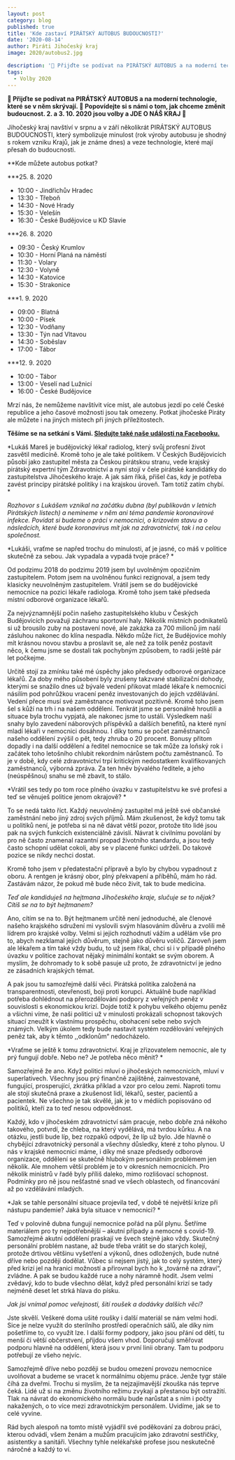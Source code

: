 ```yaml
---
layout: post
category: blog
published: true
title: 'Kde zastaví PIRÁTSKÝ AUTOBUS BUDOUCNOSTI?'
date: '2020-08-14'
author: Piráti Jihočeský kraj
image: 2020/autobus2.jpg

description: '👀 Přijďte se podívat na PIRÁTSKÝ AUTOBUS a na moderní technologie, které se v něm skrývají. 🏴 Popovídejte si s námi o tom, jak chceme změnit budoucnost. 2. a 3. 10. 2020 jsou volby a JDE O NÁŠ KRAJ 🖤'
tags:
  - Volby 2020
---
```

**👀 Přijďte se podívat na PIRÁTSKÝ AUTOBUS a na moderní technologie, které se v něm skrývají. 🏴 Popovídejte si s námi o tom, jak chceme změnit budoucnost. 
2. a 3. 10. 2020 jsou volby a JDE O NÁŠ KRAJ 🖤**

Jihočeský kraj navštíví v srpnu a v září několikrát PIRÁTSKÝ AUTOBUS BUDOUCNOSTI, 
který symbolizuje minulost (rok výroby autobusu je shodný s rokem vzniku Krajů, jak je známe dnes) a veze technologie, které mají přesah do budoucnosti.

**Kde můžete autobus potkat?


***25. 8. 2020

<ul>
<li>10:00 - Jindřichův Hradec</li>
<li>13:30 - Třeboň</li>
<li>14:30 - Nové Hrady</li>
<li>15:30 - Velešín</li>
<li>16:30 - České Budějovice u KD Slavie</li>
</ul>


***26. 8. 2020

<ul>
<li>09:30 - Český Krumlov</li>
<li>10:30 - Horní Planá na náměstí</li>
<li>11:30 - Volary</li>
<li>12:30 - Volyně</li>
<li>14:30 - Katovice</li>
<li>15:30 - Strakonice</li>
</ul>

***1. 9. 2020

<ul>
<li>09:00 - Blatná</li>
<li>10:00 - Písek</li>
<li>12:30 - Vodňany</li>
<li>13:30 - Týn nad Vltavou</li>
<li>14:30 - Soběslav</li>
<li>17:00 - Tábor</li>
</ul>

***12. 9. 2020

<ul>
<li>10:00 - Tábor</li>
<li>13:00 - Veselí nad Lužnicí</li>
<li>16:00 - České Budějovice</li>
</ul>

Mrzí nás, že nemůžeme navštívit více míst, ale autobus jezdí po celé České republice a jeho časové možnosti jsou tak omezeny. Potkat jihočeské Piráty ale můžete i
na jiných místech při jiných příležitostech.

**Těšíme se na setkání s Vámi. [Sledujte také naše události na Facebooku.](https://www.facebook.com/pg/pirati.jck/events/)**











*Lukáš Mareš je budějovický lékař radiolog, který svůj profesní život zasvětil medicíně.
Kromě toho je ale také politikem. V Českých Budějovicích působí jako zastupitel města
za Českou pirátskou stranu, vede krajský pirátský expertní tým Zdravotnictví a nyní
stojí v čele pirátské kandidátky do zastupitelstva Jihočeského kraje. A jak sám říká,
přišel čas, kdy je potřeba zavést principy pirátské politiky i na krajskou úroveň. Tam totiž zatím chybí. *

*Rozhovor s Lukášem vznikal na začátku dubna (byl publikován v letních Pirátských listech) a nemineme v něm ani téma pandemie koronavirové infekce.
Povídat si budeme o práci v nemocnici, o krizovém stavu  a o následcích, které bude koronavirus
mít jak na zdravotnictví, tak i na celou společnost.*

*Lukáši, vraťme se napřed trochu do
minulosti, ať je jasné, co máš v politice
skutečně za sebou. Jak vypadala
a vypadá tvoje práce? *

Od podzimu 2018 do podzimu 2019
jsem byl uvolněným opozičním zastupitelem.
Potom jsem na uvolněnou
funkci rezignoval, a jsem tedy klasicky
neuvolněným zastupitelem. Vrátil
jsem se do budějovické nemocnice na
pozici lékaře radiologa. Kromě toho
jsem také předseda místní odborové
organizace lékařů.

Za nejvýznamnější počin našeho zastupitelského
klubu v Českých Budějovicích
považuji záchranu sportovní
haly. Několik místních podnikatelů si
už brousilo zuby na postavení nové,
ale zakázka za 700 milionů jim naší
zásluhou nakonec do klína nespadla.
Někdo může říct, že Budějovice mohly
mít krásnou novou stavbu a proslavit
se, ale než za tolik peněz postavit něco,
k čemu jsme se dostali tak pochybným
způsobem, to radši ještě pár let
počkejme.

Určitě stojí za zmínku také mé úspěchy
jako předsedy odborové organizace
lékařů. Za doby mého působení
byly zrušeny takzvané stabilizační
dohody, kterými se snažilo dnes už
bývalé vedení přikovat mladé lékaře
k nemocnici násilím pod pohrůžkou
vracení peněz investovaných do jejich
vzdělávání. Vedení přece musí
své zaměstnance motivovat pozitivně.
Kromě toho jsem šel s kůží na trh i na
našem oddělení. Tenkrát jsme se personálně
hroutili a situace byla trochu
vypjatá, ale nakonec jsme to ustáli.
Výsledkem naší snahy bylo zavedení
náborových příspěvků a dalších
benefitů, na které nyní mladí lékaři
v nemocnici dosáhnou. I díky tomu
se počet zaměstnanců našeho oddělení
zvýšil o pět, tedy zhruba o 20 procent.
Bonusy přitom dopadly i na další oddělení
a ředitel nemocnice se tak může
za loňský rok i začátek toho letošního
chlubit rekordním nárůstem počtu
zaměstnanců. To je v době, kdy celé
zdravotnictví trpí kritickým nedostatkem
kvalifikovaných zaměstnanců,
výborná zpráva. Za ten hněv bývalého
ředitele, a jeho (neúspěšnou) snahu se
mě zbavit, to stálo.

*Vrátil ses tedy po tom roce plného
úvazku v zastupitelstvu ke své profesi
a teď se věnuješ politice jenom
okrajově?  *

To se nedá takto říct. Každý neuvolněný
zastupitel má ještě své občanské
zaměstnání nebo jiný zdroj svých příjmů.
Mám zkušenost, že když tomu
tak u politiků není, je potřeba si na ně
dávat větší pozor, protože tito lidé jsou
pak na svých funkcích existenciálně
závislí. Návrat k civilnímu povolání
by pro ně často znamenal razantní
propad životního standardu, a jsou
tedy často schopní udělat cokoli, aby
se v placené funkci udrželi. Do takové
pozice se nikdy nechci dostat.

Kromě toho jsem v předatestační
přípravě a bylo by chybou vypadnout
z oboru. A rentgen je krásný obor, plný
překvapení a příběhů, mám ho rád.
Zastávám názor, že pokud mě bude
něco živit, tak to bude medicína.

*Teď ale kandiduješ na hejtmana Jihočeského
kraje, slučuje se to nějak?
Cítíš se na to být hejtmanem?*

Ano, cítím se na to. Být hejtmanem
určitě není jednoduché, ale členové
našeho krajského sdružení mi vyslovili
svým hlasováním důvěru a zvolili
mě lídrem pro krajské volby. Velmi
si jejich rozhodnutí vážím a udělám
vše pro to, abych nezklamal jejich
důvěrum, stejně jako důvěru voličů.
Zároveň jsem ale lékařem a tím také
vždy budu, to už jsem říkal, chci si
i v případě plného úvazku v politice
zachovat nějaký minimální kontakt
se svým oborem. A myslím, že dohromady
to k sobě pasuje už proto,
že zdravotnictví je jedno ze zásadních
krajských témat.

A pak jsou tu samozřejmě další věci.
Pirátská politika založená na transparentnosti,
otevřenosti, boji proti
korupci. Aktuálně bude například
potřeba dohlédnout na přerozdělování
podpory z veřejných peněz v souvislosti
s ekonomickou krizí. Dojde
totiž k pohybu velkého objemu peněz
a všichni víme, že naši politici už v minulosti
prokázali schopnost takových
situací zneužít k vlastnímu prospěchu,
obohacení sebe nebo svých známých.
Velkým úkolem tedy bude nastavit systém
rozdělování veřejných peněz tak,
aby k těmto ,,odklonům“ nedocházelo.

*Vraťme se ještě k tomu zdravotnictví.
Kraj je zřizovatelem nemocnic, ale ty
prý fungují dobře. Nebo ne? Je potřeba
něco měnit?  *

Samozřejmě že ano. Když politici
mluví o jihočeských nemocnicích,
mluví v superlativech. Všechny jsou
prý finančně zajištěné, zainvestované,
fungující, prosperující, zkrátka příklad
a vzor pro celou zemi. Naproti tomu
ale stojí skutečná praxe a zkušenost
lidí, lékařů, sester, pacientů a pacientek.
Ne všechno je tak skvělé, jak je
to v médiích popisováno od politiků,
kteří za to teď nesou odpovědnost.

Každý, kdo v jihočeském zdravotnictví
sám pracuje, nebo dobře zná
někoho takového, potvrdí, že chleba,
na který vydělává, má tvrdou kůrku.
A na otázku, jestli bude líp, bez rozpaků
odpoví, že líp už bylo. Jde hlavně
o chybějící zdravotnický personál
a všechny důsledky, které z toho plynou.
U nás v krajské nemocnici máme,
i díky mé snaze předsedy odborové
organizace, oddělení se skutečně hlubokým
personálním problémem jen
několik. Ale mnohem větší problém
je to v okresních nemocnicích. Pro
několik ministrů v řadě byly příliš
daleko, mimo rozlišovací schopnost.
Podmínky pro ně jsou nešťastné snad
ve všech oblastech, od financování až
po vzdělávání mladých.

*Jak se tahle personální situace projevila
teď, v době té největší krize při
nástupu pandemie? Jaká byla situace
v nemocnici? *

Teď v polovině dubna fungují nemocnice
pořád na půl plynu. Šetříme
materiálem pro ty nejpotřebnější –
akutní případy a nemocné s covid-19.
Samozřejmě akutní oddělení praskají
ve švech stejně jako vždy. Skutečný
personální problém nastane, až bude
třeba vrátit se do starých kolejí, protože
drtivou většinu vyšetření a výkonů,
dnes odložených, bude nutné dříve
nebo později dodělat. Vůbec si nejsem
jistý, jak to celý systém, který před krizí
jel na hranici možností a přirovnal
bych ho k „továrně na zdraví“, zvládne.
A pak se budou každé ruce a nohy
náramně hodit. Jsem velmi zvědavý,
kdo to bude všechno dělat, když před
personální krizí se tady nejméně deset
let strká hlava do písku.

*Jak jsi vnímal pomoc veřejnosti, šití
roušek a dodávky dalších věcí?*

Jste skvělí. Veškeré doma ušité roušky
i další materiál se nám velmi hodí. Sice
je nelze využít do sterilního prostředí
operačních sálů, ale díky nim pošetříme
to, co využít lze. I další formy
podpory, jako jsou přání od dětí, tu
menší či větší občerstvení, přijdou
všem vhod. Doporučuji směřovat podporu
hlavně na oddělení, která jsou
v první linii obrany. Tam tu podporu
potřebují ze všeho nejvíc.

Samozřejmě dříve nebo později se
budou omezení provozu nemocnice
uvolňovat a budeme se vracet k normálnímu
objemu práce. Jenže tygr
stále číhá za dveřmi. Trochu si myslím,
že ta nejzajímavější zkouška nás teprve
čeká. Lidé už si na změnu životního
režimu zvykají a přestanou být ostražití.
Tlak na návrat do ekonomického
normálu bude narůstat a s ním i počty
nakažených, o to více mezi zdravotnickým
personálem. Uvidíme, jak se
to celé vyvine.

Rád bych alespoň na tomto místě vyjádřil
své poděkování za dobrou práci,
kterou odvádí, všem ženám a mužům
pracujícím jako zdravotní sestřičky,
asistentky a sanitáři. Všechny tyhle
nelékařské profese jsou neskutečně
náročné a každý to ví.